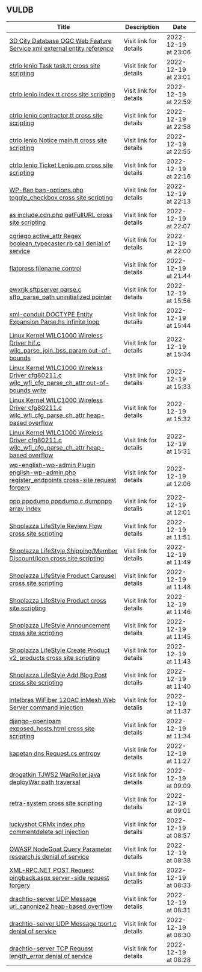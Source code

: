 ## VULDB
|Title|Description|Date|
|---|---|---|
| [3D City Database OGC Web Feature Service xml external entity reference](https://vuldb.com/?id.216215) | Visit link for details | 2022-12-19 at 23:06 |
| [ctrlo lenio Task task.tt cross site scripting](https://vuldb.com/?id.216214) | Visit link for details | 2022-12-19 at 23:01 |
| [ctrlo lenio index.tt cross site scripting](https://vuldb.com/?id.216213) | Visit link for details | 2022-12-19 at 22:59 |
| [ctrlo lenio contractor.tt cross site scripting](https://vuldb.com/?id.216212) | Visit link for details | 2022-12-19 at 22:58 |
| [ctrlo lenio Notice main.tt cross site scripting](https://vuldb.com/?id.216211) | Visit link for details | 2022-12-19 at 22:55 |
| [ctrlo lenio Ticket Lenio.pm cross site scripting](https://vuldb.com/?id.216210) | Visit link for details | 2022-12-19 at 22:16 |
| [WP-Ban ban-options.php toggle_checkbox cross site scripting](https://vuldb.com/?id.216209) | Visit link for details | 2022-12-19 at 22:13 |
| [as include.cdn.php getFullURL cross site scripting](https://vuldb.com/?id.216208) | Visit link for details | 2022-12-19 at 22:07 |
| [cgriego active_attr Regex boolean_typecaster.rb call denial of service](https://vuldb.com/?id.216207) | Visit link for details | 2022-12-19 at 22:00 |
| [flatpress filename control](https://vuldb.com/?id.216206) | Visit link for details | 2022-12-19 at 21:44 |
| [ewxrjk sftpserver parse.c sftp_parse_path uninitialized pointer](https://vuldb.com/?id.216205) | Visit link for details | 2022-12-19 at 15:56 |
| [xml-conduit DOCTYPE Entity Expansion Parse.hs infinite loop](https://vuldb.com/?id.216204) | Visit link for details | 2022-12-19 at 15:44 |
| [Linux Kernel WILC1000 Wireless Driver hif.c wilc_parse_join_bss_param out-of-bounds](https://vuldb.com/?id.216203) | Visit link for details | 2022-12-19 at 15:34 |
| [Linux Kernel WILC1000 Wireless Driver cfg80211.c wilc_wfi_cfg_parse_ch_attr out-of-bounds write](https://vuldb.com/?id.216202) | Visit link for details | 2022-12-19 at 15:33 |
| [Linux Kernel WILC1000 Wireless Driver cfg80211.c wilc_wfi_cfg_parse_ch_attr heap-based overflow](https://vuldb.com/?id.216201) | Visit link for details | 2022-12-19 at 15:32 |
| [Linux Kernel WILC1000 Wireless Driver cfg80211.c wilc_wfi_cfg_parse_ch_attr heap-based overflow](https://vuldb.com/?id.216200) | Visit link for details | 2022-12-19 at 15:31 |
| [wp-english-wp-admin Plugin english-wp-admin.php register_endpoints cross-site request forgery](https://vuldb.com/?id.216199) | Visit link for details | 2022-12-19 at 12:06 |
| [ppp pppdump pppdump.c dumpppp array index](https://vuldb.com/?id.216198) | Visit link for details | 2022-12-19 at 12:01 |
| [Shoplazza LifeStyle Review Flow cross site scripting](https://vuldb.com/?id.216197) | Visit link for details | 2022-12-19 at 11:51 |
| [Shoplazza LifeStyle Shipping/Member Discount/Icon cross site scripting](https://vuldb.com/?id.216196) | Visit link for details | 2022-12-19 at 11:49 |
| [Shoplazza LifeStyle Product Carousel cross site scripting](https://vuldb.com/?id.216195) | Visit link for details | 2022-12-19 at 11:48 |
| [Shoplazza LifeStyle Product cross site scripting](https://vuldb.com/?id.216194) | Visit link for details | 2022-12-19 at 11:46 |
| [Shoplazza LifeStyle Announcement cross site scripting](https://vuldb.com/?id.216193) | Visit link for details | 2022-12-19 at 11:45 |
| [Shoplazza LifeStyle Create Product v2_products cross site scripting](https://vuldb.com/?id.216192) | Visit link for details | 2022-12-19 at 11:43 |
| [Shoplazza LifeStyle Add Blog Post cross site scripting](https://vuldb.com/?id.216191) | Visit link for details | 2022-12-19 at 11:40 |
| [Intelbras WiFiber 120AC inMesh Web Server command injection](https://vuldb.com/?id.216190) | Visit link for details | 2022-12-19 at 11:37 |
| [django-openipam exposed_hosts.html cross site scripting](https://vuldb.com/?id.216189) | Visit link for details | 2022-12-19 at 11:34 |
| [kapetan dns Request.cs entropy](https://vuldb.com/?id.216188) | Visit link for details | 2022-12-19 at 11:27 |
| [drogatkin TJWS2 WarRoller.java deployWar path traversal](https://vuldb.com/?id.216187) | Visit link for details | 2022-12-19 at 09:09 |
| [retra-system cross site scripting](https://vuldb.com/?id.216186) | Visit link for details | 2022-12-19 at 09:01 |
| [luckyshot CRMx index.php commentdelete sql injection](https://vuldb.com/?id.216185) | Visit link for details | 2022-12-19 at 08:57 |
| [OWASP NodeGoat Query Parameter research.js denial of service](https://vuldb.com/?id.216184) | Visit link for details | 2022-12-19 at 08:38 |
| [XML-RPC.NET POST Request pingback.aspx server-side request forgery](https://vuldb.com/?id.216183) | Visit link for details | 2022-12-19 at 08:33 |
| [drachtio-server UDP Message url_canonize2 heap-based overflow](https://vuldb.com/?id.216182) | Visit link for details | 2022-12-19 at 08:31 |
| [drachtio-server UDP Message tport.c denial of service](https://vuldb.com/?id.216181) | Visit link for details | 2022-12-19 at 08:30 |
| [drachtio-server TCP Request length_error denial of service](https://vuldb.com/?id.216180) | Visit link for details | 2022-12-19 at 08:28 |
